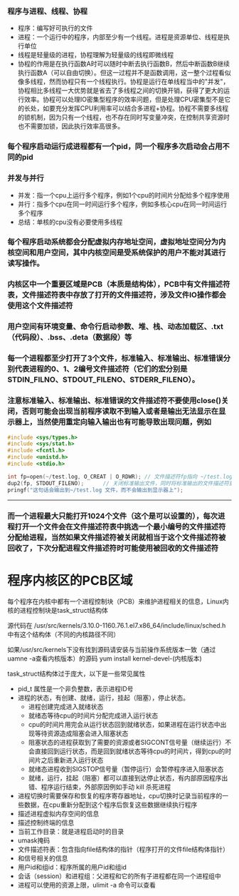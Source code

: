### 程序与进程、线程、协程
- 程序：编写好可执行的文件
- 进程：一个运行中的程序，内部至少有一个线程。进程是资源单位、线程是执行单位
- 线程是轻量级的进程，协程理解为轻量级的线程即微线程
- 协程的作用是在执行函数A时可以随时中断去执行函数B，然后中断函数B继续执行函数A（可以自由切换）。但这一过程并不是函数调用，这一整个过程看似像多线程，然而协程只有一个线程执行。协程是运行在单线程当中的"并发"，协程相比多线程一大优势就是省去了多线程之间的切换开销，获得了更大的运行效率。协程可以处理IO密集型程序的效率问题，但是处理CPU密集型不是它的长处，如要充分发挥CPU利用率可以结合多进程+协程。协程不需要多线程的锁机制，因为只有一个线程，也不存在同时写变量冲突，在控制共享资源时也不需要加锁，因此执行效率高很多。

### 每个程序启动运行成进程都有一个pid，同一个程序多次启动会占用不同的pid

### 并发与并行
- 并发：指一个cpu上运行多个程序，例如1个cpu的时间片分配给多个程序使用
- 并行：指多个cpu在同一时间运行多个程序，例如多核心cpu在同一时间运行多个程序
- 总结：单核的cpu没有必要使用多线程

 

### 每个程序启动系统都会分配虚拟内存地址空间，虚拟地址空间分为内核空间和用户空间，其中内核空间是受系统保护的用户不能对其进行读写操作。

### 内核区中一个重要区域是PCB（本质是结构体），PCB中有文件描述符表，文件描述符表中存放了打开的文件描述符，涉及文件IO操作都会使用这个文件描述符
### 用户空间有环境变量、命令行启动参数、堆、栈、动态加载区、.txt（代码段）、.bss、.deta（数据段）等

### 每一个进程都至少打开了3个文件，标准输入、标准输出、标准错误分别代表进程的0、1、2编号文件描述符（它们的宏分别是STDIN_FILNO、STDOUT_FILENO、STDERR_FILENO）。

### 注意标准输入、标准输出、标准错误的文件描述符不要使用close()关闭，否则可能会出现当前程序读取不到输入或者是输出无法显示在显示器上，当然使用重定向输入输出也有可能导致出现问题，例如  

~~~C
#include <sys/types.h>
#include <sys/stat.h>
#include <fcntl.h>
#include <unistd.h>
#include <stdio.h>

int fp=open(~/test.log, O_CREAT | O_RDWR); // 文件描述符fp指向 ~/test.log 文件
dup2(fp, STDOUT_FILENO);      // 关闭标准输出文件，同时将标准输出的文件描述符重定向到fp指向的~/test.log 文件
pringf("这句话会输出到~/test.log 文件，而不会输出到显示器上");

~~~
---
 
### 而一个进程最大只能打开1024个文件（这个是可以设置的），每次进程打开一个文件会在文件描述符表中挑选一个最小编号的文件描述符分配给进程，当然如果文件描述符被关闭就相当于这个文件描述符被回收了，下次分配进程文件描述符时可能使用被回收的文件描述符

 

# 程序内核区的PCB区域
每个程序在内核中都有一个进程控制块（PCB）来维护进程相关的信息，Linux内核的进程控制块是task_struct结构体

源代码在  /usr/src/kernels/3.10.0-1160.76.1.el7.x86_64/include/linux/sched.h 中有这个结构体（不同的内核路径不同）

如果/usr/src/kernels下没有找到源码请安装与当前操作系统版本一致（通过uamne -a查看内核版本）的源码  yum install kernel-devel-(内核版本)

task_struct结构体过于庞大，以下是一些常见属性

- pid_t 属性是一个非负整数，表示进程ID号
- 进程的状态，有创建、就绪，运行，挂起（阻塞），停止状态。
  - 进程创建完成进入就绪状态
  - 就绪态等待cpu的时间片分配完成进入运行状态
  - cpu的时间片用完会从运行状态回到就绪状态，如果进程在运行状态中出现等待资源造成阻塞会进入阻塞状态
  - 阻塞状态的进程获取到了需要的资源或者SIGCONT信号量（继续运行）不会直接回到运行状态，而是回到就绪状态等待cpu的时间片，得到cpu的时间片之后重新进入运行状态
  - 就绪态进程收到SIGSTOP信号量（暂停运行）会暂停程序进入阻塞状态
  - 就绪，运行，挂起（阻塞）都可以直接到达停止状态，有内部原因程序出错、程序运行结束，外部原因例如手动 kill 杀死进程
- 进程切换时需要保存和恢复的程序寄存器地址，cpu切换时记录当前程序的一些数据，在cpu重新分配到这个程序后恢复这些数据继续执行程序
- 描述进程虚拟内存空间的信息
- 描述控制终端的信息
- 当前工作目录：就是进程启动时的目录
- umask掩码
- 文件描述符表：包含指向file结构体的指针（程序打开的文件file结构体指针）
- 和信号相关的信息
- 用户id和组id：程序所属的用户id和组id
- 会话（session）和进程组：父进程和它的所有子进程都在同一个进程组中
- 进程可以使用的资源上限，ulimit -a 命令可以查看
 

